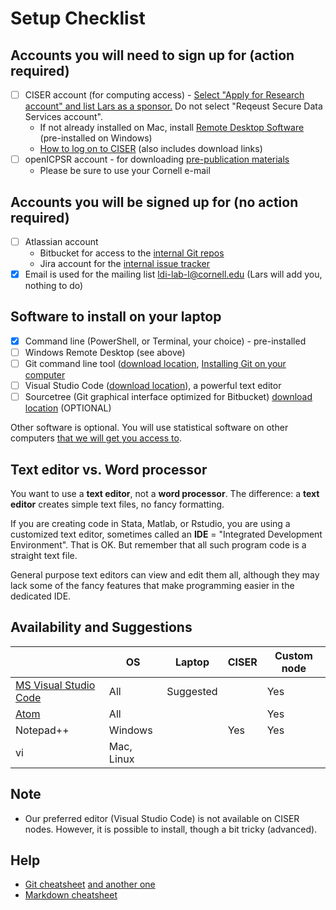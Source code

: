 # Setup Checklist

## Accounts you will need to sign up for (action required)

- [ ] CISER account (for computing access) - [Select "Apply for Research account" and list Lars as a sponsor.](https://ciser.cornell.edu/computing/request-an-account/) Do not select "Reqeust Secure Data Services account". 
   - If not already installed on Mac, install [Remote Desktop Software](https://itunes.apple.com/us/app/microsoft-remote-desktop-10/id1295203466) (pre-installed on Windows)
   - [How to log on to CISER](https://ciser.cornell.edu/computing/computing-help/how-to-login/) (also includes download links)
- [ ] openICPSR account - for downloading [pre-publication materials](https://www.icpsr.umich.edu/cgi-bin/newacct) 
   - Please be sure to use your Cornell e-mail

## Accounts you will be signed up for (no action required)

- [ ] Atlassian account
   - Bitbucket for access to the [internal Git repos](https://bitbucket.org/aeaverification/)
   - Jira account for the [internal issue tracker](https://aeadataeditors.atlassian.net/)
- [x] Email is used for the mailing list [ldi-lab-l@cornell.edu](mailto:ldi-lab-l@cornell.edu) (Lars will add you, nothing to do)

## Software to install on your laptop

- [x] Command line (PowerShell, or Terminal, your choice) - pre-installed
- [ ] Windows Remote Desktop (see above)
- [ ] Git command line tool ([download location](https://git-scm.com/downloads), [Installing Git on your computer](https://github.com/labordynamicsinstitute/ldi-lab-standards/wiki/Setting-up-Git)
- [ ] Visual Studio Code ([download location](https://code.visualstudio.com/)), a powerful text editor
- [ ] Sourcetree (Git graphical interface optimized for Bitbucket) [download location](https://www.sourcetreeapp.com/) (OPTIONAL)

Other software is optional. You will use statistical software on other computers [that we will get you access to](Access_to_computers.md).

## Text editor vs. Word processor

You want to use a **text editor**, not a **word processor**. The difference: a **text editor** creates simple text files, no fancy formatting.

If you are creating code in Stata, Matlab, or Rstudio, you are using a customized text editor, sometimes called an **IDE** = "Integrated Development Environment". That is OK. But remember that all such program code is a straight text file. 

General purpose text editors can view and edit them all, although they may lack some of the fancy features that make programming easier in the dedicated IDE.

## Availability and Suggestions

|  | OS | Laptop | CISER | Custom node |
|--|----|--------|-------|-------------|
|[MS Visual Studio Code](https://code.visualstudio.com/) | All| Suggested| | Yes |
| [Atom](https://atom.io)| All| | |Yes|
| Notepad++ | Windows |  | Yes | Yes |
| vi | Mac, Linux |  | | |

## Note 

- Our preferred editor (Visual Studio Code) is not available on CISER nodes. However, it is possible to install, though a bit tricky (advanced). 

## Help

- [Git cheatsheet](https://github.github.com/training-kit/downloads/github-git-cheat-sheet.pdf) [and another one](https://www.atlassian.com/git/tutorials/atlassian-git-cheatsheet)
- [Markdown cheatsheet](https://guides.github.com/pdfs/markdown-cheatsheet-online.pdf)
